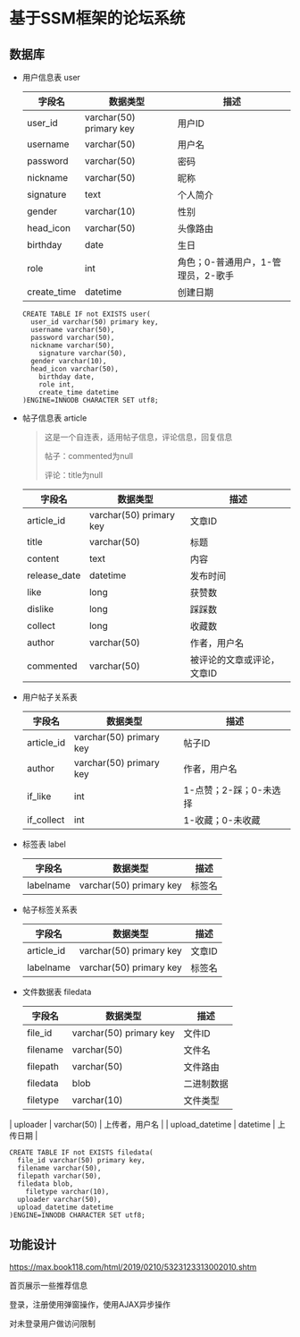 # 基于SSM框架的论坛系统

## 数据库

- 用户信息表 user

  | 字段名      | 数据类型                | 描述                               |
  | ----------- | ----------------------- | ---------------------------------- |
  | user_id     | varchar(50) primary key | 用户ID                             |
  | username    | varchar(50)             | 用户名                             |
  | password    | varchar(50)             | 密码                               |
  | nickname    | varchar(50)             | 昵称                               |
  | signature   | text                    | 个人简介                           |
  | gender      | varchar(10)             | 性别                               |
  | head_icon   | varchar(50)             | 头像路由                           |
  | birthday    | date                    | 生日                               |
  | role        | int                     | 角色；0-普通用户，1-管理员，2-歌手 |
  | create_time | datetime                | 创建日期                           |

  ```mysql
  CREATE TABLE IF not EXISTS user(
  	user_id varchar(50) primary key,
  	username varchar(50),
  	password varchar(50),
  	nickname varchar(50),
      signature varchar(50),
   	gender varchar(10),
  	head_icon varchar(50),
      birthday date,
      role int,
      create_time datetime
  )ENGINE=INNODB CHARACTER SET utf8;
  ```

  

- 帖子信息表 article

  > 这是一个自连表，适用帖子信息，评论信息，回复信息
  >
  > 帖子：commented为null
  >
  > 评论：title为null

  | 字段名       | 数据类型                | 描述                       |
  | ------------ | ----------------------- | -------------------------- |
  | article_id   | varchar(50) primary key | 文章ID                     |
  | title        | varchar(50)             | 标题                       |
  | content      | text                    | 内容                       |
  | release_date | datetime                | 发布时间                   |
  | like         | long                    | 获赞数                     |
  | dislike      | long                    | 踩踩数                     |
  | collect      | long                    | 收藏数                     |
  | author       | varchar(50)             | 作者，用户名               |
  | commented    | varchar(50)             | 被评论的文章或评论，文章ID |

- 用户帖子关系表

  | 字段名     | 数据类型                | 描述                   |
  | ---------- | ----------------------- | ---------------------- |
  | article_id | varchar(50) primary key | 帖子ID                 |
  | author     | varchar(50) primary key | 作者，用户名           |
  | if_like    | int                     | 1-点赞；2-踩；0-未选择 |
  | if_collect | int                     | 1-收藏；0-未收藏       |


- 标签表 label

  | 字段名    | 数据类型                | 描述   |
  | --------- | ----------------------- | ------ |
  | labelname | varchar(50) primary key | 标签名 |

- 帖子标签关系表 

  | 字段名     | 数据类型                | 描述   |
  | ---------- | ----------------------- | ------ |
  | article_id | varchar(50) primary key | 文章ID |
  | labelname  | varchar(50) primary key | 标签名 |
  
- 文件数据表 filedata

  | 字段名          | 数据类型                | 描述           |
  | --------------- | ----------------------- | -------------- |
  | file_id         | varchar(50) primary key | 文件ID         |
  | filename        | varchar(50)             | 文件名         |
  | filepath        | varchar(50)             | 文件路由       |
  | filedata        | blob                    | 二进制数据     |
  | filetype        | varchar(10)             | 文件类型       |
| uploader        | varchar(50)             | 上传者，用户名 |
  | upload_datetime | datetime                | 上传日期       |
  
  ```mysql
  CREATE TABLE IF not EXISTS filedata(
  	file_id varchar(50) primary key,
  	filename varchar(50),
  	filepath varchar(50),
  	filedata blob,
      filetype varchar(10),
   	uploader varchar(50),
  	upload_datetime datetime
  )ENGINE=INNODB CHARACTER SET utf8;
  ```
  

## 功能设计

https://max.book118.com/html/2019/0210/5323123313002010.shtm

首页展示一些推荐信息

登录，注册使用弹窗操作，使用AJAX异步操作

对未登录用户做访问限制